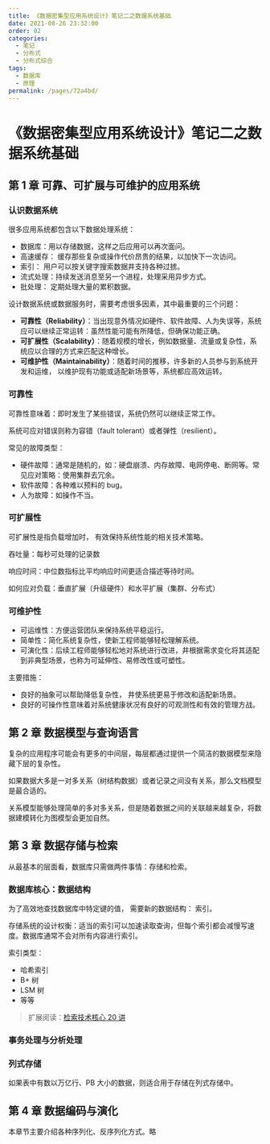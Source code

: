 ```yaml
---
title: 《数据密集型应用系统设计》笔记二之数据系统基础
date: 2021-08-26 23:32:00
order: 02
categories:
  - 笔记
  - 分布式
  - 分布式综合
tags:
  - 数据库
  - 原理
permalink: /pages/72a4bd/
---
```


# 《数据密集型应用系统设计》笔记二之数据系统基础

## 第 1 章 可靠、可扩展与可维护的应用系统

### 认识数据系统

很多应用系统都包含以下数据处理系统：

- 数据库：用以存储数据，这样之后应用可以再次面问。
- 高速缓存： 缓存那些复杂或操作代价昂贵的结果，以加快下一次访问。
- 索引： 用户可以按关键字搜索数据井支持各种过掳。
- 流式处理：持续发送消息至另一个进程，处理采用异步方式。
- 批处理： 定期处理大量的累积数据。

设计数据系统或数据服务时，需要考虑很多因素，其中最重要的三个问题：

- **可靠性（Reliability）**：当出现意外情况如硬件、软件故障、人为失误等，系统应可以继续正常运转：虽然性能可能有所降低，但确保功能正确。
- **可扩展性（Scalability）**：随着规模的增长，例如数据量、流量或复杂性，系统应以合理的方式来匹配这种增长。
- **可维护性（Maintainability）**：随着时间的推移，许多新的人员参与到系统开发和运维， 以维护现有功能或适配新场景等，系统都应高效运转。

### 可靠性

可靠性意味着：即时发生了某些错误，系统仍然可以继续正常工作。

系统可应对错误则称为容错（fault tolerant）或者弹性（resilient）。

常见的故障类型：

- 硬件故障：通常是随机的，如：硬盘崩溃、内存故障、电网停电、断网等。常见应对策略：使用集群去冗余。
- 软件故障：各种难以预料的 bug。
- 人为故障：如操作不当。

### 可扩展性

可扩展性是指负载增加时， 有效保持系统性能的相关技术策略。

吞吐量：每秒可处理的记录数

响应时间：中位数指标比平均响应时间更适合描述等待时间。

如何应对负载：垂直扩展（升级硬件）和水平扩展（集群、分布式）

### 可维护性

- 可运维性：方便运营团队来保持系统平稳运行。
- 简单性：简化系统复杂性，使新工程师能够轻松理解系统。
- 可演化性：后续工程师能够轻松地对系统进行改进，井根据需求变化将其适配到非典型场景，也称为可延伸性、易修改性或可塑性。

主要措施：

- 良好的抽象可以帮助降低复杂性， 井使系统更易于修改和适配新场景。
- 良好的可操作性意味着对系统健康状况有良好的可观测性和有效的管理方战。

## 第 2 章 数据模型与查询语言

复杂的应用程序可能会有更多的中间层，每层都通过提供一个简洁的数据模型来隐藏下层的复杂性。

如果数据大多是一对多关系（树结构数据）或者记录之间没有关系，那么文档模型是最合适的。

关系模型能够处理简单的多对多关系，但是随着数据之间的关联越来越复杂，将数据建模转化为图模型会更加自然。

## 第 3 章 数据存储与检索

从最基本的层面看，数据库只需做两件事情：存储和检索。

### 数据库核心：数据结构

为了高效地查找数据库中特定键的值， 需要新的数据结构： 索引。

存储系统的设计权衡：适当的索引可以加速读取查询，但每个索引都会减慢写速度。数据库通常不会对所有内容进行索引。

索引类型：

- 哈希索引
- B+ 树
- LSM 树
- 等等

> 扩展阅读：[检索技术核心 20 讲](https://time.geekbang.org/column/intro/100048401)

### 事务处理与分析处理

### 列式存储

如果表中有数以万亿行、PB 大小的数据，则适合用于存储在列式存储中。

## 第 4 章 数据编码与演化

本章节主要介绍各种序列化、反序列化方式。略